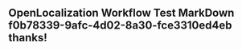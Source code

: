 <properties
ms.topic="hero-topic"
ms.test1="hero-topic"
ms.test2="test"/>

## OpenLocalization Workflow Test MarkDown f0b78339-9afc-4d02-8a30-fce3310ed4eb thanks!
